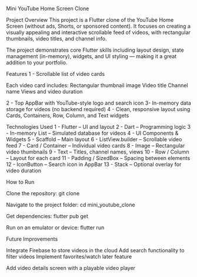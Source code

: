 Mini YouTube Home Screen Clone

Project Overview
This project is a Flutter clone of the YouTube Home Screen (without ads, Shorts, or sponsored content). It focuses on creating a visually appealing and interactive scrollable feed of videos, with rectangular thumbnails, video titles, and channel info.

The project demonstrates core Flutter skills including layout design, state management (in-memory), widgets, and UI styling — making it a great addition to your portfolio.

Features
1 - Scrollable list of video cards

Each video card includes:
Rectangular thumbnail image
Video title
Channel name
Views and video duration

2 - Top AppBar with YouTube-style logo and search icon
3- In-memory data storage for videos (no backend required)
4 - Clean, responsive layout using Cards, Containers, Row, Column, and Text widgets

Technologies Used
1 - Flutter – UI and layout
2 - Dart – Programming logic
3 - In-memory List – Simulated database for videos
4 - UI Components & Widgets
5 - Scaffold – Main layout
6 - ListView.builder – Scrollable video feed
7 - Card / Container – Individual video cards
8 - Image – Rectangular video thumbnails
9 - Text – Titles, channel names, views
10 - Row / Column – Layout for each card
11 - Padding / SizedBox – Spacing between elements
12 - IconButton – Search icon in AppBar
13 - Stack – Optional overlay for video duration

How to Run

Clone the repository:
git clone <your-repo-url>

Navigate to the project folder:
cd mini_youtube_clone

Get dependencies:
flutter pub get

Run on an emulator or device:
flutter run

Future Improvements

Integrate Firebase to store videos in the cloud
Add search functionality to filter videos
Implement favorites/watch later feature

Add video details screen with a playable video player
